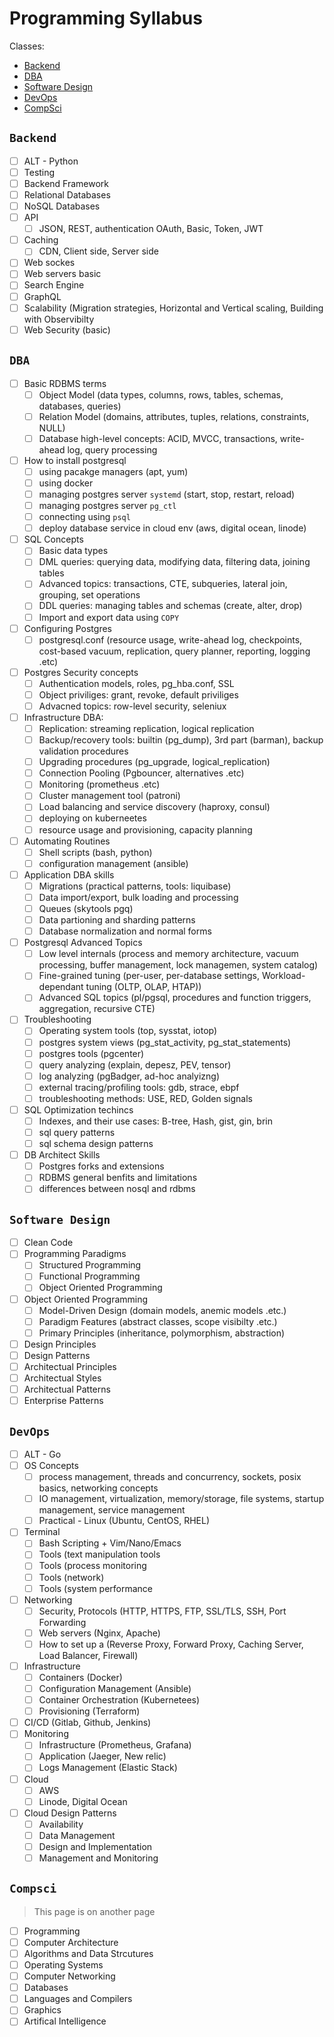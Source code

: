 # Programming Syllabus

Classes:
- [Backend](#backend)
- [DBA](#dba)
- [Software Design](#software-design)
- [DevOps](#devops)
- [CompSci](#compsci)

## `Backend`

- [ ] ALT - Python
- [ ] Testing
- [ ] Backend Framework
- [ ] Relational Databases
- [ ] NoSQL Databases
- [ ] API
  - [ ] JSON, REST, authentication OAuth, Basic, Token, JWT
- [ ] Caching
  - [ ] CDN, Client side, Server side
- [ ] Web sockes
- [ ] Web servers basic
- [ ] Search Engine
- [ ] GraphQL
- [ ] Scalability (Migration strategies, Horizontal and Vertical scaling, Building with Observibilty
- [ ] Web Security (basic)

## `DBA`

- [ ] Basic RDBMS terms 
  - [ ] Object Model (data types, columns, rows, tables, schemas, databases, queries)
  - [ ] Relation Model (domains, attributes, tuples, relations, constraints, NULL)
  - [ ] Database high-level concepts: ACID, MVCC, transactions, write-ahead log, query processing
- [ ] How to install postgresql
  - [ ] using pacakge managers (apt, yum)
  - [ ] using docker
  - [ ] managing postgres server `systemd` (start, stop, restart, reload)
  - [ ] managing postgres server `pg_ctl`
  - [ ] connecting using `psql`
  - [ ] deploy database service in cloud env (aws, digital ocean, linode)
- [ ] SQL Concepts
  - [ ] Basic data types
  - [ ] DML queries: querying data, modifying data, filtering data, joining tables
  - [ ] Advanced topics: transactions, CTE, subqueries, lateral join, grouping, set operations
  - [ ] DDL queries: managing tables and schemas (create, alter, drop)
  - [ ] Import and export data using `COPY`
- [ ] Configuring Postgres 
  - [ ] postgresql.conf (resource usage, write-ahead log, checkpoints, cost-based vacuum, replication, query planner, reporting, logging .etc)
- [ ] Postgres Security concepts
  - [ ] Authentication models, roles, pg_hba.conf, SSL
  - [ ] Object priviliges: grant, revoke, default priviliges
  - [ ] Advacned topics: row-level security, seleniux
 - [ ] Infrastructure DBA:
    - [ ] Replication: streaming replication, logical replication
    - [ ] Backup/recovery tools: builtin (pg_dump), 3rd part (barman), backup validation procedures
    - [ ] Upgrading procedures (pg_upgrade, logical_replication)
    - [ ] Connection Pooling (Pgbouncer, alternatives .etc)
    - [ ] Monitoring (prometheus .etc)
    - [ ] Cluster management tool (patroni)
    - [ ] Load balancing and service discovery (haproxy, consul)
    - [ ] deploying on kuberneetes
    - [ ] resource usage and provisioning, capacity planning
- [ ] Automating Routines
  - [ ] Shell scripts (bash, python)
  - [ ] configuration management (ansible)
- [ ] Application DBA skills
  - [ ] Migrations (practical patterns, tools: liquibase)
  - [ ] Data import/export, bulk loading and processing 
  - [ ] Queues (skytools pgq)
  - [ ] Data partioning and sharding patterns
  - [ ] Database normalization and normal forms
- [ ] Postgresql Advanced Topics
   - [ ] Low level internals (process and memory architecture, vacuum processing, buffer management, lock managemen, system catalog)
   - [ ] Fine-grained tuning (per-user, per-database settings, Workload-dependant tuning (OLTP, OLAP, HTAP))
   - [ ] Advanced SQL topics (pl/pgsql, procedures  and function triggers, aggregation, recursive CTE)
- [ ] Troubleshooting
   - [ ] Operating system tools (top, sysstat, iotop)
   - [ ] postgres system views (pg_stat_activity, pg_stat_statements)
   - [ ] postgres tools (pgcenter)
   - [ ] query analyzing (explain, depesz, PEV, tensor)
   - [ ] log analyzing (pgBadger, ad-hoc analyizng)
   - [ ] external tracing/profiling tools: gdb, strace, ebpf
   - [ ] troubleshooting methods: USE, RED, Golden signals
 - [ ] SQL Optimization techincs
   - [ ] Indexes, and their use cases: B-tree, Hash, gist, gin, brin
   - [ ] sql query patterns
   - [ ] sql schema design patterns
 - [ ] DB Architect Skills
   - [ ] Postgres forks and extensions
   - [ ] RDBMS general benfits and limitations
   - [ ] differences between nosql and rdbms

## `Software Design`

 - [ ] Clean Code
 - [ ] Programming Paradigms
    - [ ] Structured Programming
    - [ ] Functional Programming
    - [ ] Object Oriented Programming
 - [ ] Object Oriented Programming
    - [ ] Model-Driven Design (domain models, anemic models .etc.)
    - [ ] Paradigm Features (abstract classes, scope visibilty .etc.)
    - [ ] Primary Principles (inheritance, polymorphism, abstraction)
 - [ ] Design Principles
 - [ ] Design Patterns
 - [ ] Architectual Principles
 - [ ] Architectual Styles
 - [ ] Architectual Patterns
 - [ ] Enterprise Patterns

## `DevOps`

- [ ] ALT - Go
- [ ] OS Concepts
  - [ ] process management, threads and concurrency, sockets, posix basics, networking concepts
  - [ ] IO management, virtualization, memory/storage, file systems, startup management, service management
  - [ ] Practical - Linux (Ubuntu, CentOS, RHEL)
- [ ] Terminal
  - [ ] Bash Scripting + Vim/Nano/Emacs
  - [ ] Tools (text manipulation tools
  - [ ] Tools (process monitoring
  - [ ] Tools (network)
  - [ ] Tools (system performance
- [ ] Networking
  - [ ] Security, Protocols (HTTP, HTTPS, FTP, SSL/TLS, SSH, Port Forwarding
  - [ ] Web servers (Nginx, Apache)
  - [ ] How to set up a (Reverse Proxy, Forward Proxy, Caching Server, Load Balancer, Firewall)
- [ ] Infrastructure
  - [ ] Containers (Docker)
  - [ ] Configuration Management (Ansible)
  - [ ] Container Orchestration (Kubernetees)
  - [ ] Provisioning (Terraform)
- [ ] CI/CD (Gitlab, Github, Jenkins)
- [ ] Monitoring
  - [ ] Infrastructure (Prometheus, Grafana)
  - [ ] Application (Jaeger, New relic)
  - [ ] Logs Management (Elastic Stack)
- [ ] Cloud
  - [ ] AWS
  - [ ] Linode, Digital Ocean
- [ ] Cloud Design Patterns
  - [ ] Availability
  - [ ] Data Management
  - [ ] Design and Implementation
  - [ ] Management and Monitoring

## `Compsci`

> This page is on another page

- [ ] Programming 
- [ ] Computer Architecture 
- [ ] Algorithms and Data Strcutures
- [ ] Operating Systems 
- [ ] Computer Networking 
- [ ] Databases 
- [ ] Languages and Compilers 
- [ ] Graphics
- [ ] Artifical Intelligence
